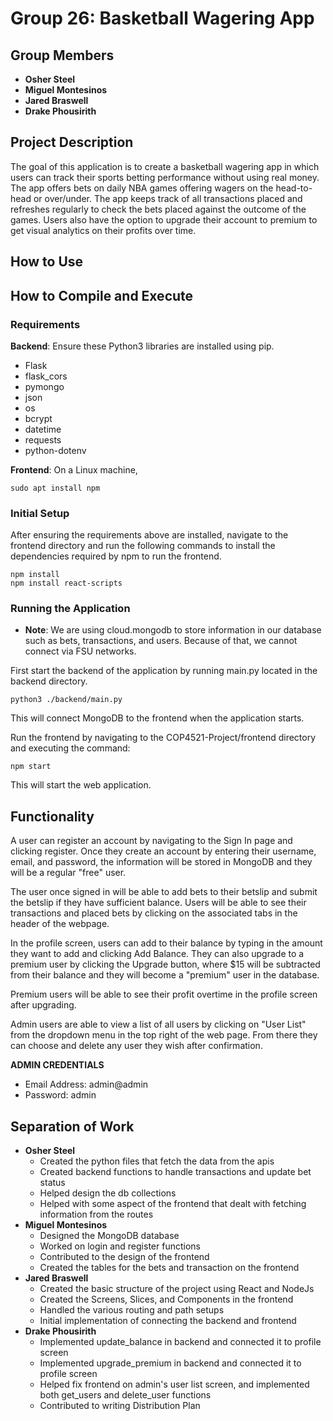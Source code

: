 # Group 26: Basketball Wagering App

## Group Members
- **Osher Steel**
- **Miguel Montesinos**
- **Jared Braswell**
- **Drake Phousirith**


## Project Description
The goal of this application is to create a basketball wagering app in which users can track their sports betting performance without using real money. The app offers bets on daily NBA games offering wagers on the head-to-head or over/under. The app keeps track of all transactions placed and refreshes regularly to check the bets placed against the outcome of the games. Users also have the option to upgrade their account to premium to get visual analytics on their profits over time.

## How to Use


## How to Compile and Execute
### Requirements
**Backend**: Ensure these Python3 libraries are installed using pip.
- Flask
- flask_cors
- pymongo
- json
- os
- bcrypt
- datetime
- requests
- python-dotenv

**Frontend**: On a Linux machine,
```
sudo apt install npm
```

### Initial Setup
After ensuring the requirements above are installed, navigate to the frontend directory and run the following commands to install the dependencies required by npm to run the frontend.
```
npm install
npm install react-scripts
```

### Running the Application
- **Note**: We are using cloud.mongodb to store information in our database such as bets, transactions, and users. Because of that, we cannot connect via FSU networks.

First start the backend of the application by running main.py located in the backend directory.
```
python3 ./backend/main.py
```
This will connect MongoDB to the frontend when the application starts.

Run the frontend by navigating to the COP4521-Project/frontend directory and executing the command:
```
npm start
```
This will start the web application.

## Functionality
A user can register an account by navigating to the Sign In page and clicking register. Once they create an account by entering their username, email, and password, the information will be stored in MongoDB and they will be a regular "free" user.

The user once signed in will be able to add bets to their betslip and submit the betslip if they have sufficient balance. Users will be able to see their transactions and placed bets by clicking on the associated tabs in the header of the webpage.

In the profile screen, users can add to their balance by typing in the amount they want to add and clicking Add Balance. They can also upgrade to a premium user by clicking the Upgrade button, where $15 will be subtracted from their balance and they will become a "premium" user in the database.

Premium users will be able to see their profit overtime in the profile screen after upgrading.

Admin users are able to view a list of all users by clicking on "User List" from the dropdown menu in the top right of the web page. From there they can choose and delete any user they wish after confirmation.

**ADMIN CREDENTIALS**
- Email Address: admin@admin
- Password: admin

## Separation of Work

- **Osher Steel**
    - Created the python files that fetch the data from the apis
    - Created backend functions to handle transactions and update bet status
    - Helped design the db collections
    - Helped with some aspect of the frontend that dealt with fetching information from the routes
- **Miguel Montesinos**
    - Designed the MongoDB database
    - Worked on login and register functions
    - Contributed to the design of the frontend
    - Created the tables for the bets and transaction on the frontend
- **Jared Braswell**
    - Created the basic structure of the project using React and NodeJs
    - Created the Screens, Slices, and Components in the frontend
    - Handled the various routing and path setups
    - Initial implementation of connecting the backend and frontend
- **Drake Phousirith**
    - Implemented update_balance in backend and connected it to profile screen
    - Implemented upgrade_premium in backend and connected it to profile screen
    - Helped fix frontend on admin's user list screen, and implemented both get_users and delete_user functions
    - Contributed to writing Distribution Plan
